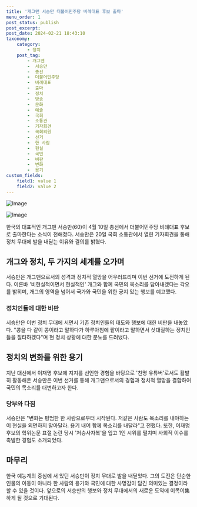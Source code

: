 ```yaml
---
title: '개그맨 서승만 더불어민주당 비례대표 후보 출마'
menu_order: 1
post_status: publish
post_excerpt: 
post_date: 2024-02-21 18:43:10
taxonomy:
    category:
        - 정치
    post_tag:
        - 개그맨
        -  서승만
        -  총선
        -  더불어민주당
        -  비례대표
        -  출마
        -  정치
        -  방송
        -  문화
        -  예술
        -  국회
        -  소통관
        -  기자회견
        -  국회의원
        -  선거
        -  한 사람
        -  현실
        -  국민
        -  비판
        -  변화
        -  용기
custom_fields:
    field1: value 1
    field2: value 2
---
```


![Image](https://imgnews.pstatic.net/image/009/2024/02/20/0005261351_001_20240220232901016.jpg?type=w647)

![Image](https://imgnews.pstatic.net/image/009/2024/02/20/0005261351_002_20240220232901063.jpg?type=w647)

한국의 대표적인 개그맨 서승만(60)이 4월 10일 총선에서 더불어민주당 비례대표 후보로 출마한다는 소식이 전해졌다. 서승만은 20일 국회 소통관에서 열린 기자회견을 통해 정치 무대에 발을 내딛는 이유와 결의를 밝혔다.
## 개그와 정치, 두 가지의 세계를 오가며
서승만은 개그맨으로서의 성격과 정치적 열망을 어우러뜨리며 이번 선거에 도전하게 된다. 이른바 '비현실적이면서 현실적인' 개그와 함께 국민의 목소리를 담아내겠다는 각오를 밝히며, 개그의 영역을 넘어서 국가와 국민을 위한 긍지 있는 행보를 예고했다.
### 정치인들에 대한 비판
서승만은 이번 정치 무대에 서면서 기존 정치인들의 태도와 행보에 대한 비판을 내놓았다. "콩을 다 같이 콩이라고 말하다가 하루아침에 팥이라고 말하면서 삿대질하는 정치인들을 질타하겠다"며 현 정치 상황에 대한 분노를 드러냈다.
## 정치의 변화를 위한 용기
지난 대선에서 이재명 후보에 지지를 선언한 경험을 바탕으로 '친명 유튜버'로서도 활발히 활동해온 서승만은 이번 선거를 통해 개그맨으로서의 경험과 정치적 열망을 결합하여 국민의 목소리를 대변하고자 한다.
### 당부와 다짐
서승만은 "변화는 평범한 한 사람으로부터 시작된다. 저같은 사람도 목소리를 내야하는 이 현실을 외면하지 말아달라. 용기 내어 함께 목소리를 내달라"고 전했다. 또한, 이재명 후보의 학위논문 표절 논란 당시 '저승사자복'을 입고 1인 시위를 펼치며 사회적 이슈를 촉발한 경험도 소개되었다.
## 마무리
한국 예능계의 중심에 서 있던 서승만이 정치 무대로 발을 내딛었다. 그의 도전은 단순한 인물의 이동이 아니라 한 사람의 용기와 국민에 대한 사명감이 담긴 의미있는 결정이라 할 수 있을 것이다. 앞으로의 서승만의 행보와 정치 무대에서의 새로운 도약에 이목이集하게 될 것으로 기대된다.

